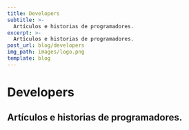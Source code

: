 ```yaml
---
title: Developers
subtitle: >-
  Artículos e historias de programadores.
excerpt: >-
  Artículos e historias de programadores.
post_url: blog/developers
img_path: images/logo.png
template: blog
---
```


# Developers

## Artículos e historias de programadores.
